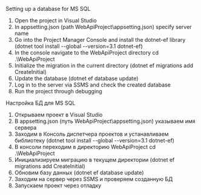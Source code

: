 Setting up a database for MS SQL

1. Open the project in Visual Studio
2. In appsetting.json (path WebApiProject\appsetting.json) specify server name
3. Go into the Project Manager Console and install the dotnet-ef library (dotnet tool install --global --version=3.1 dotnet-ef)
4. In the console navigate to the WebApiProject directory cd .\WebApiProject
5. Initialize the migration in the current directory (dotnet ef migrations add CreateInitial)
6. Update the database (dotnet ef database update)
7. Log in to the server via SSMS and check the created database
8. Run the project through debugging

Настройка БД для MS SQL

1. Открываем проект в Visual Studio
2. В appsetting.json (путь WebApiProject\appsetting.json) указываем имя сервера
3. Заходим в Консоль диспетчера проектов и устанавливаем библиотеку (dotnet tool install --global --version=3.1 dotnet-ef)
4. В консоли переходим в директорию WebApiProject cd .\WebApiProject
5. Инициализируем миграцию в текущем директории (dotnet ef migrations add CreateInitial)
6. Обновим базу данных (dotnet ef database update)
7. Заходим на сервер через SSMS и проверяем созданную БД
8. Запускаем проект через отладку
